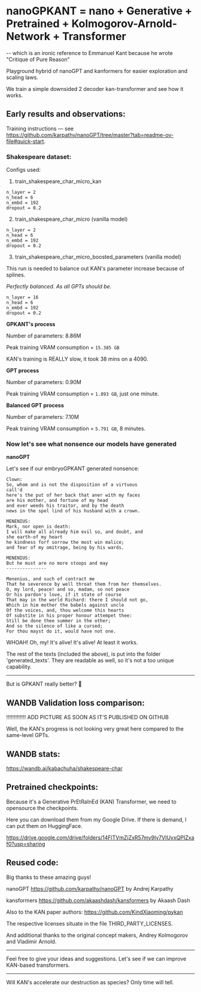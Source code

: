 # nanoGPKANT = nano + Generative + Pretrained + Kolmogorov-Arnold-Network + Transformer

-- which is an ironic reference to Emmanuel Kant because he wrote "Critique of Pure Reason"

Playground hybrid of nanoGPT and kanformers for easier exploration and scaling laws.

We train a simple downsided 2 decoder kan-transformer and see how it works.

## Early results and observations:

Training instructions — see https://github.com/karpathy/nanoGPT/tree/master?tab=readme-ov-file#quick-start.

### Shakespeare dataset:

Configs used:

1. train_shakespeare_char_micro_kan

```
n_layer = 2
n_head = 6
n_embd = 192
dropout = 0.2
```

2. train_shakespeare_char_micro (vanilla model)

```
n_layer = 2
n_head = 6
n_embd = 192
dropout = 0.2
```

3. train_shakespeare_char_micro_boosted_parameters (vanilla model)

This run is needed to balance out KAN's parameter increase because of splines.

*Perfectly balanced. As all GPTs should be.*

```
n_layer = 16
n_head = 6
n_embd = 192
dropout = 0.2
```

**GPKANT's process**

Number of parameters: 8.86M

Peak training VRAM consumption = `15.385 GB`

KAN's training is REALLY slow, it took 38 mins on a 4090.

**GPT process**

Number of parameters: 0.90M

Peak training VRAM consumption = `1.893 GB`, just one minute.

**Balanced GPT process**

Number of parameters: 7.10M

Peak training VRAM consumption = `5.791 GB`, 8 minutes.

### Now let's see what nonsence our models have generated

**nanoGPT**

Let's see if our embryoGPKANT generated nonsence:

```
Clown:
So, whom and is not the disposition of a virtuous
call'd
here's the put of her back that aner with my faces
are his mother, and fortune of my head
and ever weeds his traitor, and by the death
news in the spel lind of his husband with a crown.

MENENIUS:
Mark, nor open is death:
I will make all already him evil so, and doubt, and
she earth-of my heart
he kindness forf sorrow the most win malice;
and fear of my omitrage, being by his wards.

MENENIUS:
But he must are no more stoops and may
---------------

Menenius, and such of contract me
That he severence by well throat them from her themselves.
O, my lord, peace! and so, madam, so not peace
Or his pardon's love, if it state of course
That may in the world Richard: there I should not go,
Which in him mother the babels against uncle
Of the voices, and, thou welcome this hearts
Of substite in his proper honour attempet thee:
Still be done thee summer in the other;
And so the silence of like a cursed;
For thou mayst do it, would have not one.
```

WHOAH! Oh, my! It's alive! It's alive! At least it works.

The rest of the texts (included the above), is put into the folder 'generated_texts'. They are readable as well, so it's not a too unique capability.

---

But is GPKANT really better? 🤔

## WANDB Validation loss comparison:

!!!!!!!!!!!!! ADD PICTURE AS SOON AS IT'S PUBLISHED ON GITHUB

Well, the KAN's progress is not looking very great here compared to the same-level GPTs.

## WANDB stats:

https://wandb.ai/kabachuha/shakespeare-char

## Pretrained checkpoints:

Because it's a Generative PrEtRaInEd (KAN) Transformer, we need to opensource the checkpoints.

Here you can download them from my Google Drive. If there is demand, I can put them on HuggingFace.

https://drive.google.com/drive/folders/14FlTVmZjZxR57my9lv7VIUvxQPIZxaf0?usp=sharing

## Reused code:

Big thanks to these amazing guys!

nanoGPT https://github.com/karpathy/nanoGPT by Andrej Karpathy

kansformers https://github.com/akaashdash/kansformers by Akaash Dash

Also to the KAN paper authors: https://github.com/KindXiaoming/pykan

The respective licenses situate in the file THIRD_PARTY_LICENSES.

And additional thanks to the original concept makers, Andrey Kolmogorov and Vladimir Arnold.

---

Feel free to give your ideas and suggestions. Let's see if we can improve KAN-based transformers.

---

Will KAN's accelerate our destruction as species? Only time will tell.
